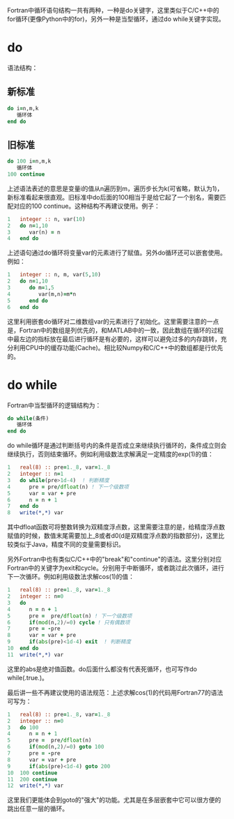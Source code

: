 Fortran中循环语句结构一共有两种，一种是do关键字，这里类似于C/C++中的for循环(更像Python中的for)，另外一种是当型循环，通过do while关键字实现。



# do

语法结构：

## 新标准
```fortran
do i=n,m,k
   循环体
end do
```
## 旧标准
```fortran
do 100 i=n,m,k
   循环体
100 continue
```
上述语法表述的意思是变量i的值从n遍历到m，遍历步长为k(可省略，默认为1)，新标准看起来很直观。旧标准中do后面的100相当于是给它起了一个别名，需要匹配对应的100 continue。这种结构不再建议使用。例子：
```fortran
1   integer :: n, var(10)
2   do n=1,10
3      var(n) = n
4   end do
```
上述语句通过do循环将变量var的元素进行了赋值。另外do循环还可以嵌套使用。例如：
```fortran
1   integer :: n, m, var(5,10)
2   do n=1,10
3      do m=1,5
4         var(m,n)=m*n
5      end do
6   end do
```
这里利用嵌套do循环对二维数组var的元素进行了初始化。这里需要注意的一点是，Fortran中的数组是列优先的，和MATLAB中的一致，因此数组在循环的过程中最左边的指标放在最后进行循环是有必要的，这样可以避免过多的内存跳转，充分利用CPU中的缓存功能(Cache)。相比较Numpy和C/C++中的数组都是行优先的。

# do while

Fortran中当型循环的逻辑结构为：
```fortran
do while(条件)
   循环体
end do
```
do while循环是通过判断括号内的条件是否成立来继续执行循环的，条件成立则会继续执行，否则结束循环。例如利用级数法求解满足一定精度的exp(1)的值：
```fortran
1   real(8) :: pre=1._8, var=1._8
2   integer :: n=1
3   do while(pre>1d-4)  ! 判断精度
4      pre = pre/dfloat(n) ! 下一个级数项
5      var = var + pre
6      n = n + 1
7   end do
8   write(*,*) var
```
其中dfloat函数可将整数转换为双精度浮点数，这里需要注意的是，给精度浮点数赋值的时候，数值末尾需要加上_8或者d0(d是双精度浮点数的指数部分)，这里比较类似于Java，精度不同的变量需要标识。

另外Fortran中也有类似C/C++中的"break"和"continue"的语法。这里分别对应Fortran中的关键字为exit和cycle。分别用于中断循环，或者跳过此次循环，进行下一次循环。例如利用级数法求解cos(1)的值：
```fortran
1   real(8) :: pre=1._8, var=1._8
2   integer :: n=0
3   do
4      n = n + 1
5      pre =  pre/dfloat(n) ! 下一个级数项
6      if(mod(n,2)/=0) cycle ! 只有偶数项
7      pre = -pre
8      var = var + pre
9      if(abs(pre)<1d-4) exit  ! 判断精度
10  end do
11  write(*,*) var
```
这里的abs是绝对值函数。do后面什么都没有代表死循环，也可写作do while(.true.)。

最后讲一些不再建议使用的语法规范：上述求解cos(1)的代码用Fortran77的语法可写为：
```fortran
1   real(8) :: pre=1._8, var=1._8
2   integer :: n=0
3   do 100
4      n = n + 1
5      pre =  pre/dfloat(n)
6      if(mod(n,2)/=0) goto 100
7      pre = -pre
8      var = var + pre
9      if(abs(pre)<1d-4) goto 200
10  100 continue
11  200 continue
12  write(*,*) var
```
这里我们更能体会到goto的"强大"的功能。尤其是在多层嵌套中它可以很方便的跳出任意一层的循环。
